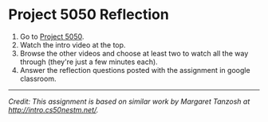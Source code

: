 # Project 5050 Reflection

1. Go to [Project 5050](http://www.project5050.org/).
2. Watch the intro video at the top.
3. Browse the other videos and choose at least two to watch all the way through (they're just a few minutes each).
4. Answer the reflection questions posted with the assignment in google classroom.

***
_Credit: This assignment is based on similar work by Margaret Tanzosh at http://intro.cs50nestm.net/._
